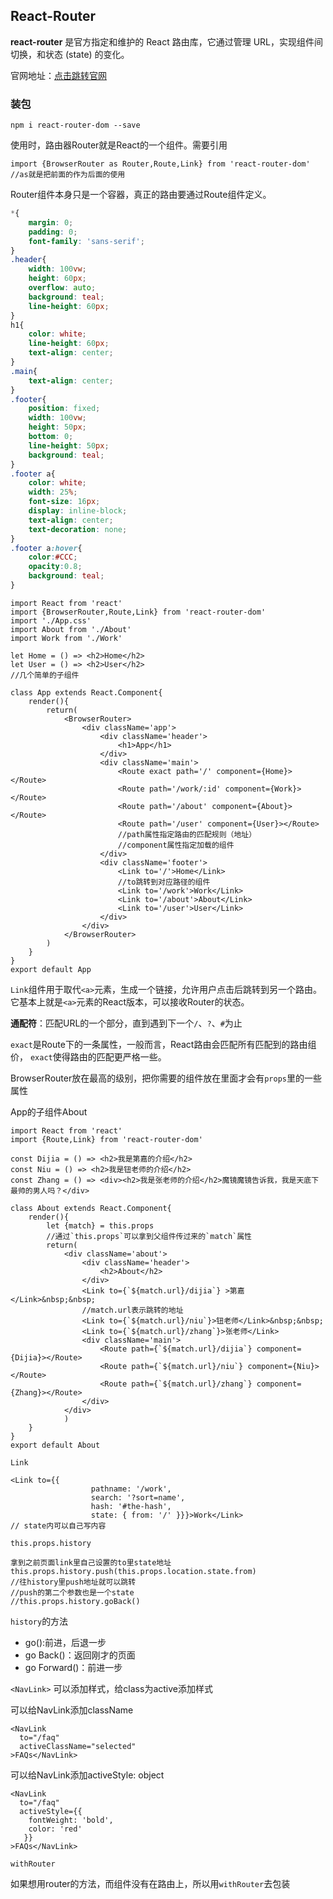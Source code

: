 ## React-Router

**react-router** 是官方指定和维护的 React 路由库，它通过管理 URL，实现组件间切换，和状态 (state) 的变化。

官网地址：[点击跳转官网](https://reacttraining.com/react-router/web/guides/philosophy)

### 装包

```
npm i react-router-dom --save
```

使用时，路由器Router就是React的一个组件。需要引用

```
import {BrowserRouter as Router,Route,Link} from 'react-router-dom'
//as就是把前面的作为后面的使用
```

Router组件本身只是一个容器，真正的路由要通过Route组件定义。

```css
*{
	margin: 0;
	padding: 0;
	font-family: 'sans-serif';
}
.header{
	width: 100vw;
	height: 60px;
	overflow: auto;
	background: teal;
	line-height: 60px;
}
h1{
	color: white;
	line-height: 60px;
	text-align: center;
}
.main{
	text-align: center;
}
.footer{
	position: fixed;
	width: 100vw;
	height: 50px;
	bottom: 0;
	line-height: 50px;
	background: teal;
}
.footer a{
	color: white;
	width: 25%;
	font-size: 16px;
	display: inline-block;
	text-align: center;
	text-decoration: none;
}
.footer a:hover{
	color:#CCC;
	opacity:0.8;
	background: teal;
}
```

```
import React from 'react'
import {BrowserRouter,Route,Link} from 'react-router-dom'
import './App.css'
import About from './About'
import Work from './Work'

let Home = () => <h2>Home</h2>
let User = () => <h2>User</h2>
//几个简单的子组件

class App extends React.Component{
	render(){
		return(
			<BrowserRouter>
				<div className='app'>
					<div className='header'>
						<h1>App</h1>
					</div>
					<div className='main'>
						<Route exact path='/' component={Home}></Route>
						<Route path='/work/:id' component={Work}></Route>
						<Route path='/about' component={About}></Route>
						<Route path='/user' component={User}></Route>
						//path属性指定路由的匹配规则（地址）
						//component属性指定加载的组件
					</div>
					<div className='footer'>
						<Link to='/'>Home</Link>
						//to跳转到对应路径的组件
						<Link to='/work'>Work</Link>
						<Link to='/about'>About</Link>
						<Link to='/user'>User</Link>
					</div>
				</div>
			</BrowserRouter>
		)
	}
}
export default App
```

`Link`组件用于取代`<a>`元素，生成一个链接，允许用户点击后跳转到另一个路由。它基本上就是`<a>`元素的React版本，可以接收Router的状态。

**通配符**：匹配URL的一个部分，直到遇到下一个`/`、`?`、`#`为止

`exact`是Route下的一条属性，一般而言，React路由会匹配所有匹配到的路由组价，
`exact`使得路由的匹配更严格一些。

BrowserRouter放在最高的级别，把你需要的组件放在里面才会有`props`里的一些属性

App的子组件About

```
import React from 'react'
import {Route,Link} from 'react-router-dom'

const Dijia = () => <h2>我是第嘉的介绍</h2>
const Niu = () => <h2>我是钮老师的介绍</h2>
const Zhang = () => <div><h2>我是张老师的介绍</h2>魔镜魔镜告诉我，我是天底下最帅的男人吗？</div>

class About extends React.Component{
	render(){
		let {match} = this.props
		//通过`this.props`可以拿到父组件传过来的`match`属性
		return(
			<div className='about'>
				<div className='header'>
					<h2>About</h2>
				</div>						
				<Link to={`${match.url}/dijia`} >第嘉</Link>&nbsp;&nbsp;
				//match.url表示跳转的地址
				<Link to={`${match.url}/niu`}>钮老师</Link>&nbsp;&nbsp;
				<Link to={`${match.url}/zhang`}>张老师</Link>
				<div className='main'>
					<Route path={`${match.url}/dijia`} component={Dijia}></Route>
					<Route path={`${match.url}/niu`} component={Niu}></Route>
					<Route path={`${match.url}/zhang`} component={Zhang}></Route>
				</div>
			</div>
			)
	}
}
export default About
```

`Link`

```
<Link to={{
				  pathname: '/work',
				  search: '?sort=name',
				  hash: '#the-hash',
				  state: { from: '/' }}}>Work</Link>
// state内可以自己写内容
```

`this.props.history`

```
拿到之前页面link里自己设置的to里state地址
this.props.history.push(this.props.location.state.from)
//往history里push地址就可以跳转
//push的第二个参数也是一个state
//this.props.history.goBack()
```

`history`的方法

 - go():前进，后退一步
 - go Back()：返回刚才的页面
 - go Forward()：前进一步

`<NavLink>`
可以添加样式，给class为active添加样式

可以给NavLink添加className
```
<NavLink
  to="/faq"
  activeClassName="selected"
>FAQs</NavLink>
```

可以给NavLink添加activeStyle: object

```
<NavLink
  to="/faq"
  activeStyle={{
    fontWeight: 'bold',
    color: 'red'
   }}
>FAQs</NavLink>
```

`withRouter`

如果想用router的方法，而组件没有在路由上，所以用`withRouter`去包装

```

```
